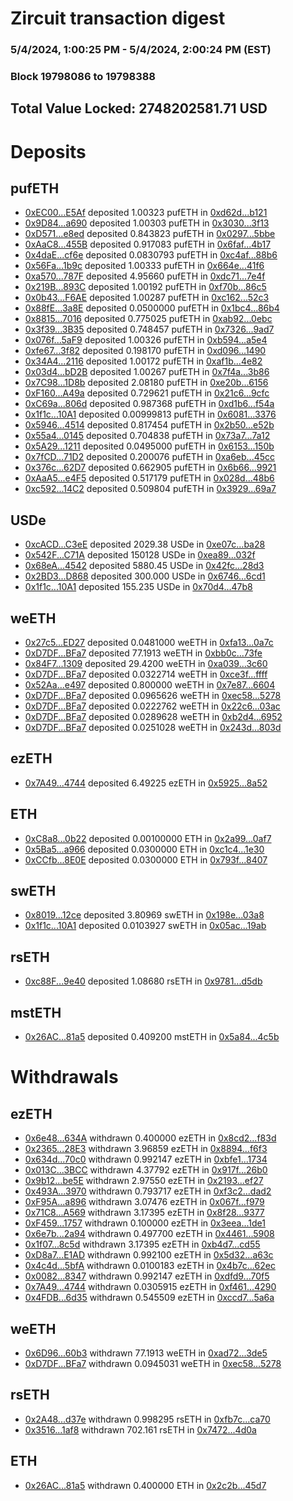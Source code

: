 # Zircuit transaction digest
### 5/4/2024, 1:00:25 PM - 5/4/2024, 2:00:24 PM (EST)
### Block 19798086 to 19798388

## Total Value Locked: 2748202581.71 USD

# Deposits
## pufETH
- [0xEC00...E5Af](https://etherscan.io/address/0xEC00946FF17323F77F8216a9dDF822F27b4CE5Af) deposited 1.00323 pufETH in [0xd62d...b121](https://etherscan.io/tx/0xEC00946FF17323F77F8216a9dDF822F27b4CE5Af)
- [0x9D84...a690](https://etherscan.io/address/0x9D8465B50467f2aBcD08aB9249D8970e9860a690) deposited 1.00303 pufETH in [0x3030...3f13](https://etherscan.io/tx/0x9D8465B50467f2aBcD08aB9249D8970e9860a690)
- [0xD571...e8ed](https://etherscan.io/address/0xD571874706AAdC926eE372001146E66641e1e8ed) deposited 0.843823 pufETH in [0x0297...5bbe](https://etherscan.io/tx/0xD571874706AAdC926eE372001146E66641e1e8ed)
- [0xAaC8...455B](https://etherscan.io/address/0xAaC8Aa8E96B9Ca81A9dCb7DE59376eaA0f2D455B) deposited 0.917083 pufETH in [0x6faf...4b17](https://etherscan.io/tx/0xAaC8Aa8E96B9Ca81A9dCb7DE59376eaA0f2D455B)
- [0x4daE...cf6e](https://etherscan.io/address/0x4daE741C81DABE5bb420FDC1bc91d2Ff6a41cf6e) deposited 0.0830793 pufETH in [0xc4af...88b6](https://etherscan.io/tx/0x4daE741C81DABE5bb420FDC1bc91d2Ff6a41cf6e)
- [0x56Fa...1b9c](https://etherscan.io/address/0x56Fadf63c65DBad0CB40F933b33a11eD1c021b9c) deposited 1.00333 pufETH in [0x664e...41f6](https://etherscan.io/tx/0x56Fadf63c65DBad0CB40F933b33a11eD1c021b9c)
- [0xa570...787F](https://etherscan.io/address/0xa570A058855257B1dC361340701eCbFD5A24787F) deposited 4.95660 pufETH in [0xdc71...7e4f](https://etherscan.io/tx/0xa570A058855257B1dC361340701eCbFD5A24787F)
- [0x219B...893C](https://etherscan.io/address/0x219B39d26b2D948bcf4CEDd8f0425153a9ae893C) deposited 1.00192 pufETH in [0xf70b...86c5](https://etherscan.io/tx/0x219B39d26b2D948bcf4CEDd8f0425153a9ae893C)
- [0x0b43...F6AE](https://etherscan.io/address/0x0b4389E3605F28e43639039ebb6752e600d7F6AE) deposited 1.00287 pufETH in [0xc162...52c3](https://etherscan.io/tx/0x0b4389E3605F28e43639039ebb6752e600d7F6AE)
- [0x88fE...3a8E](https://etherscan.io/address/0x88fED84dbABD43b7336042bEAE1eEd9A78463a8E) deposited 0.0500000 pufETH in [0x1bc4...86b4](https://etherscan.io/tx/0x88fED84dbABD43b7336042bEAE1eEd9A78463a8E)
- [0x8815...7016](https://etherscan.io/address/0x881558F8FDfbd4f284c87279f86a562Fc3ee7016) deposited 0.775025 pufETH in [0xab92...0ebc](https://etherscan.io/tx/0x881558F8FDfbd4f284c87279f86a562Fc3ee7016)
- [0x3f39...3B35](https://etherscan.io/address/0x3f39C56c7Aafd062611024d7750de3Fe214c3B35) deposited 0.748457 pufETH in [0x7326...9ad7](https://etherscan.io/tx/0x3f39C56c7Aafd062611024d7750de3Fe214c3B35)
- [0x076f...5aF9](https://etherscan.io/address/0x076ff45Ce0072d4fA70bA250bbC4bBeDd4db5aF9) deposited 1.00326 pufETH in [0xb594...a5e4](https://etherscan.io/tx/0x076ff45Ce0072d4fA70bA250bbC4bBeDd4db5aF9)
- [0xfe67...3f82](https://etherscan.io/address/0xfe67d1249E2555a051069CE6cD46021B7fd63f82) deposited 0.198170 pufETH in [0xd096...1490](https://etherscan.io/tx/0xfe67d1249E2555a051069CE6cD46021B7fd63f82)
- [0x34A4...2116](https://etherscan.io/address/0x34A490023bE58E02d507EB769A04a802C38c2116) deposited 1.00172 pufETH in [0xaf1b...4e82](https://etherscan.io/tx/0x34A490023bE58E02d507EB769A04a802C38c2116)
- [0x03d4...bD2B](https://etherscan.io/address/0x03d409a47487f7B46eE9e77d5c81Fc6D50d4bD2B) deposited 1.00267 pufETH in [0x7f4a...3b86](https://etherscan.io/tx/0x03d409a47487f7B46eE9e77d5c81Fc6D50d4bD2B)
- [0x7C98...1D8b](https://etherscan.io/address/0x7C98B72B7274D4F7838a4ED870D6a12fF76E1D8b) deposited 2.08180 pufETH in [0xe20b...6156](https://etherscan.io/tx/0x7C98B72B7274D4F7838a4ED870D6a12fF76E1D8b)
- [0xF160...A49a](https://etherscan.io/address/0xF160784994ba361a3684c17c898A49F6B280A49a) deposited 0.729621 pufETH in [0x21c6...9cfc](https://etherscan.io/tx/0xF160784994ba361a3684c17c898A49F6B280A49a)
- [0xC69a...806d](https://etherscan.io/address/0xC69a424021414056e7b1cdB4397e952393De806d) deposited 0.987368 pufETH in [0xd1b6...f54a](https://etherscan.io/tx/0xC69a424021414056e7b1cdB4397e952393De806d)
- [0x1f1c...10A1](https://etherscan.io/address/0x1f1cdF1a632eAAaB40D1c263eDF49FaF749010A1) deposited 0.00999813 pufETH in [0x6081...3376](https://etherscan.io/tx/0x1f1cdF1a632eAAaB40D1c263eDF49FaF749010A1)
- [0x5946...4514](https://etherscan.io/address/0x5946B2C4aFAcd4Dfedba7Fa9f14ECFa88EB64514) deposited 0.817454 pufETH in [0x2b50...e52b](https://etherscan.io/tx/0x5946B2C4aFAcd4Dfedba7Fa9f14ECFa88EB64514)
- [0x55a4...0145](https://etherscan.io/address/0x55a4b9bE8050C31baf6108f1E13128f991400145) deposited 0.704838 pufETH in [0x73a7...7a12](https://etherscan.io/tx/0x55a4b9bE8050C31baf6108f1E13128f991400145)
- [0x5A29...1211](https://etherscan.io/address/0x5A29bc3a2aD929513EEAf1D7F9D753A08f4C1211) deposited 0.0495000 pufETH in [0x6153...150b](https://etherscan.io/tx/0x5A29bc3a2aD929513EEAf1D7F9D753A08f4C1211)
- [0x7fCD...71D2](https://etherscan.io/address/0x7fCDFEb3AE845a59f8d418428eFF9594e0ED71D2) deposited 0.200076 pufETH in [0xa6eb...45cc](https://etherscan.io/tx/0x7fCDFEb3AE845a59f8d418428eFF9594e0ED71D2)
- [0x376c...62D7](https://etherscan.io/address/0x376c5995710004f1d431418D85f19373880e62D7) deposited 0.662905 pufETH in [0x6b66...9921](https://etherscan.io/tx/0x376c5995710004f1d431418D85f19373880e62D7)
- [0xAaA5...e4F5](https://etherscan.io/address/0xAaA557385919D91b49e0E13abDEfc1400105e4F5) deposited 0.517179 pufETH in [0x028d...48b6](https://etherscan.io/tx/0xAaA557385919D91b49e0E13abDEfc1400105e4F5)
- [0xc592...14C2](https://etherscan.io/address/0xc5922155235e2748557fDe211E5Ea457D94414C2) deposited 0.509804 pufETH in [0x3929...69a7](https://etherscan.io/tx/0xc5922155235e2748557fDe211E5Ea457D94414C2)
## USDe
- [0xcACD...C3eE](https://etherscan.io/address/0xcACD8F7bff65593633a072E9285d3D37C439C3eE) deposited 2029.38 USDe in [0xe07c...ba28](https://etherscan.io/tx/0xcACD8F7bff65593633a072E9285d3D37C439C3eE)
- [0x542F...C71A](https://etherscan.io/address/0x542FABade127d6Abbdd45F6a7fb954620414C71A) deposited 150128 USDe in [0xea89...032f](https://etherscan.io/tx/0x542FABade127d6Abbdd45F6a7fb954620414C71A)
- [0x68eA...4542](https://etherscan.io/address/0x68eA15BDfb38E96c0236937DfF5a613f0Da64542) deposited 5880.45 USDe in [0x42fc...28d3](https://etherscan.io/tx/0x68eA15BDfb38E96c0236937DfF5a613f0Da64542)
- [0x2BD3...D868](https://etherscan.io/address/0x2BD326bEd7CDceD1806D473B208D0ba77D45D868) deposited 300.000 USDe in [0x6746...6cd1](https://etherscan.io/tx/0x2BD326bEd7CDceD1806D473B208D0ba77D45D868)
- [0x1f1c...10A1](https://etherscan.io/address/0x1f1cdF1a632eAAaB40D1c263eDF49FaF749010A1) deposited 155.235 USDe in [0x70d4...47b8](https://etherscan.io/tx/0x1f1cdF1a632eAAaB40D1c263eDF49FaF749010A1)
## weETH
- [0x27c5...ED27](https://etherscan.io/address/0x27c555C84b5eb2e0Dc8F89e8931a8ed3a6bbED27) deposited 0.0481000 weETH in [0xfa13...0a7c](https://etherscan.io/tx/0x27c555C84b5eb2e0Dc8F89e8931a8ed3a6bbED27)
- [0xD7DF...BFa7](https://etherscan.io/address/0xD7DF7E085214743530afF339aFC420c7c720BFa7) deposited 77.1913 weETH in [0xbb0c...73fe](https://etherscan.io/tx/0xD7DF7E085214743530afF339aFC420c7c720BFa7)
- [0x84F7...1309](https://etherscan.io/address/0x84F7fA1953621B9370B8b0B973225f6EA02b1309) deposited 29.4200 weETH in [0xa039...3c60](https://etherscan.io/tx/0x84F7fA1953621B9370B8b0B973225f6EA02b1309)
- [0xD7DF...BFa7](https://etherscan.io/address/0xD7DF7E085214743530afF339aFC420c7c720BFa7) deposited 0.0322714 weETH in [0xce3f...ffff](https://etherscan.io/tx/0xD7DF7E085214743530afF339aFC420c7c720BFa7)
- [0x52Aa...e497](https://etherscan.io/address/0x52Aa899454998Be5b000Ad077a46Bbe360F4e497) deposited 0.800000 weETH in [0x7e87...6604](https://etherscan.io/tx/0x52Aa899454998Be5b000Ad077a46Bbe360F4e497)
- [0xD7DF...BFa7](https://etherscan.io/address/0xD7DF7E085214743530afF339aFC420c7c720BFa7) deposited 0.0965626 weETH in [0xec58...5278](https://etherscan.io/tx/0xD7DF7E085214743530afF339aFC420c7c720BFa7)
- [0xD7DF...BFa7](https://etherscan.io/address/0xD7DF7E085214743530afF339aFC420c7c720BFa7) deposited 0.0222762 weETH in [0x22c6...03ac](https://etherscan.io/tx/0xD7DF7E085214743530afF339aFC420c7c720BFa7)
- [0xD7DF...BFa7](https://etherscan.io/address/0xD7DF7E085214743530afF339aFC420c7c720BFa7) deposited 0.0289628 weETH in [0xb2d4...6952](https://etherscan.io/tx/0xD7DF7E085214743530afF339aFC420c7c720BFa7)
- [0xD7DF...BFa7](https://etherscan.io/address/0xD7DF7E085214743530afF339aFC420c7c720BFa7) deposited 0.0251028 weETH in [0x243d...803d](https://etherscan.io/tx/0xD7DF7E085214743530afF339aFC420c7c720BFa7)
## ezETH
- [0x7A49...4744](https://etherscan.io/address/0x7A493Be5c2ce014cD049Bf178a1ac0Db1B434744) deposited 6.49225 ezETH in [0x5925...8a52](https://etherscan.io/tx/0x7A493Be5c2ce014cD049Bf178a1ac0Db1B434744)
## ETH
- [0xC8a8...0b22](https://etherscan.io/address/0xC8a84411A806bEf9822D4E2924234AE634250b22) deposited 0.00100000 ETH in [0x2a99...0af7](https://etherscan.io/tx/0xC8a84411A806bEf9822D4E2924234AE634250b22)
- [0x5Ba5...a966](https://etherscan.io/address/0x5Ba5919AccfD2344De9C14FD7dD96D91fAA7a966) deposited 0.0300000 ETH in [0xc1c4...1e30](https://etherscan.io/tx/0x5Ba5919AccfD2344De9C14FD7dD96D91fAA7a966)
- [0xCCfb...8E0E](https://etherscan.io/address/0xCCfb4730C3be96Ce8a02a8f1f0F6a14eAC558E0E) deposited 0.0300000 ETH in [0x793f...8407](https://etherscan.io/tx/0xCCfb4730C3be96Ce8a02a8f1f0F6a14eAC558E0E)
## swETH
- [0x8019...12ce](https://etherscan.io/address/0x8019067C09Ea6587383f728Bdc708f41590a12ce) deposited 3.80969 swETH in [0x198e...03a8](https://etherscan.io/tx/0x8019067C09Ea6587383f728Bdc708f41590a12ce)
- [0x1f1c...10A1](https://etherscan.io/address/0x1f1cdF1a632eAAaB40D1c263eDF49FaF749010A1) deposited 0.0103927 swETH in [0x05ac...19ab](https://etherscan.io/tx/0x1f1cdF1a632eAAaB40D1c263eDF49FaF749010A1)
## rsETH
- [0xc88F...9e40](https://etherscan.io/address/0xc88Fa5a61aC9039b6E3b2a583fAa645EC7089e40) deposited 1.08680 rsETH in [0x9781...d5db](https://etherscan.io/tx/0xc88Fa5a61aC9039b6E3b2a583fAa645EC7089e40)
## mstETH
- [0x26AC...81a5](https://etherscan.io/address/0x26AC2d15bb502824cDFB6DC29C3d845797CE81a5) deposited 0.409200 mstETH in [0x5a84...4c5b](https://etherscan.io/tx/0x26AC2d15bb502824cDFB6DC29C3d845797CE81a5)
# Withdrawals
## ezETH
- [0x6e48...634A](https://etherscan.io/address/0x6e4817d4D3bE44E7049e3633B8cb7d8ffBe5634A) withdrawn 0.400000 ezETH in [0x8cd2...f83d](https://etherscan.io/tx/0x6e4817d4D3bE44E7049e3633B8cb7d8ffBe5634A)
- [0x2365...28E3](https://etherscan.io/address/0x2365050e38cD7dbDFc9B94C0918735B4f33c28E3) withdrawn 3.96859 ezETH in [0x8894...f6f3](https://etherscan.io/tx/0x2365050e38cD7dbDFc9B94C0918735B4f33c28E3)
- [0x634d...70c0](https://etherscan.io/address/0x634dC5D050c8468d56d74877f31C7D96630f70c0) withdrawn 0.992147 ezETH in [0xbfe1...1734](https://etherscan.io/tx/0x634dC5D050c8468d56d74877f31C7D96630f70c0)
- [0x013C...3BCC](https://etherscan.io/address/0x013Cc394844Aa993D73ca9a08D89dD6d046F3BCC) withdrawn 4.37792 ezETH in [0x917f...26b0](https://etherscan.io/tx/0x013Cc394844Aa993D73ca9a08D89dD6d046F3BCC)
- [0x9b12...be5E](https://etherscan.io/address/0x9b12996fEaD2ad5F2f0bFFe1Db98e056AB9Ebe5E) withdrawn 2.97550 ezETH in [0x2193...ef27](https://etherscan.io/tx/0x9b12996fEaD2ad5F2f0bFFe1Db98e056AB9Ebe5E)
- [0x493A...3970](https://etherscan.io/address/0x493A8d2B62ad2Dcf4609D23a45967560869a3970) withdrawn 0.793717 ezETH in [0xf3c2...dad2](https://etherscan.io/tx/0x493A8d2B62ad2Dcf4609D23a45967560869a3970)
- [0xF95A...a896](https://etherscan.io/address/0xF95AF23d8b5D54d07B86928980CC3326010Ca896) withdrawn 3.07476 ezETH in [0x067f...f979](https://etherscan.io/tx/0xF95AF23d8b5D54d07B86928980CC3326010Ca896)
- [0x71C8...A569](https://etherscan.io/address/0x71C8bB390463e6eb4D8df568cA5826d4613AA569) withdrawn 3.17395 ezETH in [0x8f28...9377](https://etherscan.io/tx/0x71C8bB390463e6eb4D8df568cA5826d4613AA569)
- [0xF459...1757](https://etherscan.io/address/0xF4593434FC961a0ba10D47192294a78756a61757) withdrawn 0.100000 ezETH in [0x3eea...1de1](https://etherscan.io/tx/0xF4593434FC961a0ba10D47192294a78756a61757)
- [0x6e7b...2a94](https://etherscan.io/address/0x6e7b489BB7CCce649D99d0a355b9517D6e662a94) withdrawn 0.497700 ezETH in [0x4461...5908](https://etherscan.io/tx/0x6e7b489BB7CCce649D99d0a355b9517D6e662a94)
- [0x1f07...8c5d](https://etherscan.io/address/0x1f074D2b98CB0E1F3Cd0FAB90414919536828c5d) withdrawn 3.17395 ezETH in [0xb4d7...cd55](https://etherscan.io/tx/0x1f074D2b98CB0E1F3Cd0FAB90414919536828c5d)
- [0xD8a7...E1AD](https://etherscan.io/address/0xD8a750561310099597377cBb7BF65a364251E1AD) withdrawn 0.992100 ezETH in [0x5d32...a63c](https://etherscan.io/tx/0xD8a750561310099597377cBb7BF65a364251E1AD)
- [0x4c4d...5bfA](https://etherscan.io/address/0x4c4d653B43DC9831735Bbd7425D434652Fc15bfA) withdrawn 0.0100183 ezETH in [0x4b7c...62ec](https://etherscan.io/tx/0x4c4d653B43DC9831735Bbd7425D434652Fc15bfA)
- [0x0082...8347](https://etherscan.io/address/0x0082096E5DCC3D5141747f70fa058B0FF13A8347) withdrawn 0.992147 ezETH in [0xdfd9...70f5](https://etherscan.io/tx/0x0082096E5DCC3D5141747f70fa058B0FF13A8347)
- [0x7A49...4744](https://etherscan.io/address/0x7A493Be5c2ce014cD049Bf178a1ac0Db1B434744) withdrawn 0.0305915 ezETH in [0xf461...4290](https://etherscan.io/tx/0x7A493Be5c2ce014cD049Bf178a1ac0Db1B434744)
- [0x4FDB...6d35](https://etherscan.io/address/0x4FDB8B0009463733af065F7bABE77E6200776d35) withdrawn 0.545509 ezETH in [0xccd7...5a6a](https://etherscan.io/tx/0x4FDB8B0009463733af065F7bABE77E6200776d35)
## weETH
- [0x6D96...60b3](https://etherscan.io/address/0x6D967AD23ce021faC38B9Ed6a6464a896E1b60b3) withdrawn 77.1913 weETH in [0xad72...3de5](https://etherscan.io/tx/0x6D967AD23ce021faC38B9Ed6a6464a896E1b60b3)
- [0xD7DF...BFa7](https://etherscan.io/address/0xD7DF7E085214743530afF339aFC420c7c720BFa7) withdrawn 0.0945031 weETH in [0xec58...5278](https://etherscan.io/tx/0xD7DF7E085214743530afF339aFC420c7c720BFa7)
## rsETH
- [0x2A48...d37e](https://etherscan.io/address/0x2A480EafB5C25C83e646463689085Da6b7D2d37e) withdrawn 0.998295 rsETH in [0xfb7c...ca70](https://etherscan.io/tx/0x2A480EafB5C25C83e646463689085Da6b7D2d37e)
- [0x3516...1af8](https://etherscan.io/address/0x3516901e0b57536631589B60650FaF48bF371af8) withdrawn 702.161 rsETH in [0x7472...4d0a](https://etherscan.io/tx/0x3516901e0b57536631589B60650FaF48bF371af8)
## ETH
- [0x26AC...81a5](https://etherscan.io/address/0x26AC2d15bb502824cDFB6DC29C3d845797CE81a5) withdrawn 0.400000 ETH in [0x2c2b...45d7](https://etherscan.io/tx/0x26AC2d15bb502824cDFB6DC29C3d845797CE81a5)
